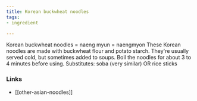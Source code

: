 ```yaml
---
title: Korean buckwheat noodles
tags:
- ingredient

---
```

Korean buckwheat noodles = naeng myun = naengmyon These Korean noodles are made with buckwheat flour and potato starch. They're usually served cold, but sometimes added to soups. Boil the noodles for about 3 to 4 minutes before using. Substitutes: soba (very similar) OR rice sticks

### Links

* [[other-asian-noodles]]
